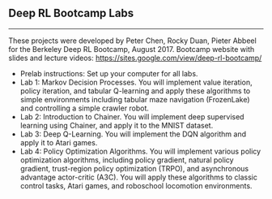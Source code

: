 ##  Deep RL Bootcamp Labs
-----
These projects were developed by Peter Chen, Rocky Duan, Pieter Abbeel for the Berkeley Deep RL Bootcamp, August 2017. Bootcamp website with slides and lecture videos: https://sites.google.com/view/deep-rl-bootcamp/


- Prelab instructions: Set up your computer for all labs.
- Lab 1: Markov Decision Processes. You will implement value iteration, policy iteration, and tabular Q-learning and apply these algorithms to simple environments including tabular maze navigation (FrozenLake) and controlling a simple crawler robot.
- Lab 2: Introduction to Chainer. You will implement deep supervised learning using Chainer, and apply it to the MNIST dataset.
- Lab 3: Deep Q-Learning. You will implement the DQN algorithm and apply it to Atari games.
- Lab 4: Policy Optimization Algorithms. You will implement various policy optimization algorithms, including policy gradient, natural policy gradient, trust-region policy optimization (TRPO), and asynchronous advantage actor-critic (A3C). You will apply these algorithms to classic control tasks, Atari games, and roboschool locomotion environments.
